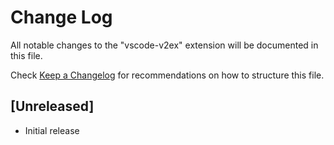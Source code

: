 # Change Log

All notable changes to the "vscode-v2ex" extension will be documented in this file.

Check [Keep a Changelog](http://keepachangelog.com/) for recommendations on how to structure this file.

## [Unreleased]

- Initial release